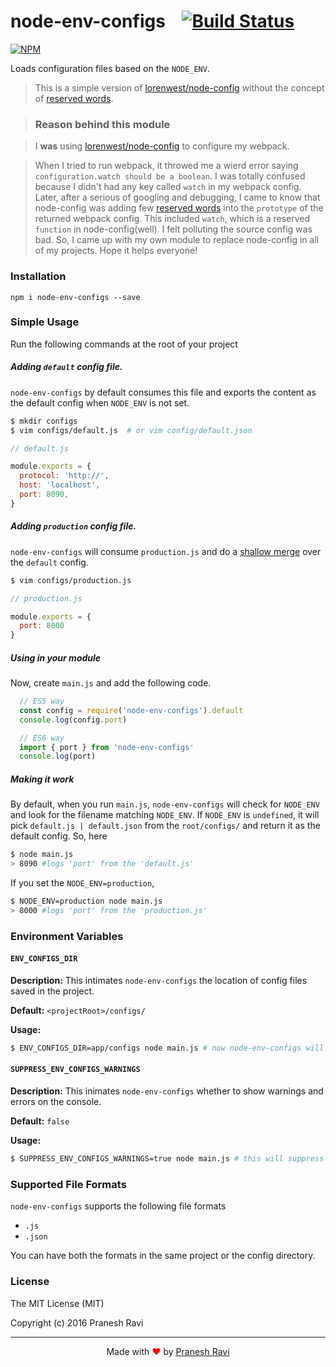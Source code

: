 # node-env-configs &nbsp; &nbsp;[![Build Status](https://travis-ci.org/praneshr/node-env-configs.svg?branch=master)](https://travis-ci.org/praneshr/node-env-configs)

[![NPM](https://nodei.co/npm/node-env-configs.png?downloads=true&downloadRank=true&stars=true)](https://nodei.co/npm/node-env-configs/)

Loads configuration files based on the `NODE_ENV`.

> This is a simple version of [lorenwest/node-config](https://github.com/lorenwest/node-config) without the concept of [reserved words](https://github.com/lorenwest/node-config/wiki/Reserved-Words).

> ### Reason behind this module

> I **was** using [lorenwest/node-config](https://github.com/lorenwest/node-config) to configure my webpack.

> When I tried to run webpack, it throwed me a wierd error saying `configuration.watch should be a boolean`. I was totally confused because I didn't had any key called `watch` in my webpack config. Later, after a serious of googling and debugging, I came to know that node-config was adding few [reserved words](https://github.com/lorenwest/node-config/wiki/Reserved-Words) into the `prototype` of the returned webpack config. This included `watch`, which is a reserved `function` in node-config(well). I felt polluting the source config was bad. So, I came up with my own module to replace node-config in all of my projects. Hope it helps everyone!

### Installation

```
npm i node-env-configs --save
```

### Simple Usage

Run the following commands at the root of your project

##### Adding `default` config file.

`node-env-configs` by default consumes this file and exports the content as the default config when `NODE_ENV` is not set.
```bash
$ mkdir configs
$ vim configs/default.js  # or vim config/default.json
```
```javascript
// default.js

module.exports = {
  protocol: 'http://',
  host: 'localhost',
  port: 8090,
}
```
##### Adding `production` config file.
`node-env-configs` will consume `production.js` and do a [shallow merge](https://developer.mozilla.org/en/docs/Web/JavaScript/Reference/Global_Objects/Object/assign) over the `default` config.

```bash
$ vim configs/production.js
```

```javascript
// production.js

module.exports = {
  port: 8000
}
```
##### Using in your module
Now, create `main.js` and add the following code.
```javascript
  // ES5 way
  const config = require('node-env-configs').default
  console.log(config.port)

  // ES6 way
  import { port } from 'node-env-configs'
  console.log(port)
```

##### Making it work

By default, when you run `main.js`, `node-env-configs` will check for `NODE_ENV` and look for the filename matching `NODE_ENV`. If `NODE_ENV` is `undefined`, it will pick `default.js | default.json` from the `root/configs/` and return it as the default config. So, here

```bash
$ node main.js
> 8090 #logs 'port' from the 'default.js'
```

If you set the `NODE_ENV=production`,

```bash
$ NODE_ENV=production node main.js
> 8000 #logs 'port' from the 'production.js'
```

### Environment Variables

#### `ENV_CONFIGS_DIR`

**Description:** This intimates `node-env-configs` the location of config files saved in the project.

**Default:** `<projectRoot>/configs/`

**Usage:**
```bash
$ ENV_CONFIGS_DIR=app/configs node main.js # now node-env-configs will look for configs from the specified path
```

#### `SUPPRESS_ENV_CONFIGS_WARNINGS`
**Description:** This inimates `node-env-configs` whether to show warnings and errors on the console.

**Default:** `false`

**Usage:**
```bash
$ SUPPRESS_ENV_CONFIGS_WARNINGS=true node main.js # this will suppress all the warnings and the errors
```

### Supported File Formats

`node-env-configs` supports the following file formats
- `.js`
- `.json`

You can have both the formats in the same project or the config directory.

### License
The MIT License (MIT)

Copyright (c) 2016 Pranesh Ravi

<hr/>

<p align="center">
Made with <font color="red">♥</font> by <a href="https://github.com/praneshr">Pranesh Ravi</a>
</p>
